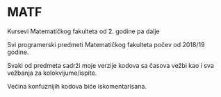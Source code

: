 # MATF
Kursevi Matematičkog fakulteta od 2. godine pa dalje


Svi programerski predmeti Matematičkog fakulteta počev od 2018/19 godine.

Svaki od predmeta sadrži moje verzije kodova sa časova vežbi kao i sva vežbanja za kolokvijume/ispite.

Većina konfuznijih kodova biće iskomentarisana.
